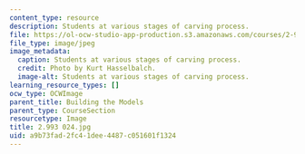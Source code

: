 ```yaml
---
content_type: resource
description: Students at various stages of carving process.
file: https://ol-ocw-studio-app-production.s3.amazonaws.com/courses/2-993-special-topics-in-mechanical-engineering-the-art-and-science-of-boat-design-january-iap-2007/a9b73fad2fc41dee4487c051601f1324_2993024.jpg
file_type: image/jpeg
image_metadata:
  caption: Students at various stages of carving process.
  credit: Photo by Kurt Hasselbalch.
  image-alt: Students at various stages of carving process.
learning_resource_types: []
ocw_type: OCWImage
parent_title: Building the Models
parent_type: CourseSection
resourcetype: Image
title: 2.993 024.jpg
uid: a9b73fad-2fc4-1dee-4487-c051601f1324
---
```

